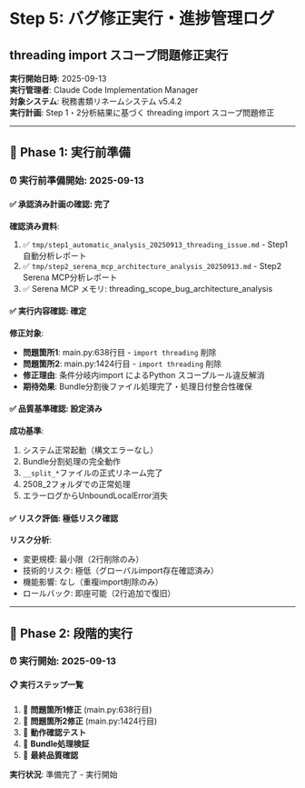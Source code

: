 # Step 5: バグ修正実行・進捗管理ログ
## threading import スコープ問題修正実行

**実行開始日時**: 2025-09-13  
**実行管理者**: Claude Code Implementation Manager  
**対象システム**: 税務書類リネームシステム v5.4.2  
**実行計画**: Step 1・2分析結果に基づく threading import スコープ問題修正  

---

## 🎯 **Phase 1: 実行前準備**

### ⏰ **実行前準備開始**: 2025-09-13

#### ✅ **承認済み計画の確認**: 完了

**確認済み資料**:
1. ✅ `tmp/step1_automatic_analysis_20250913_threading_issue.md` - Step1 自動分析レポート
2. ✅ `tmp/step2_serena_mcp_architecture_analysis_20250913.md` - Step2 Serena MCP分析レポート
3. ✅ Serena MCP メモリ: threading_scope_bug_architecture_analysis

#### ✅ **実行内容確認**: 確定

**修正対象**:
- **問題箇所1**: main.py:638行目 - `import threading` 削除
- **問題箇所2**: main.py:1424行目 - `import threading` 削除
- **修正理由**: 条件分岐内import によるPython スコープルール違反解消
- **期待効果**: Bundle分割後ファイル処理完了・処理日付整合性確保

#### ✅ **品質基準確認**: 設定済み

**成功基準**:
1. システム正常起動（構文エラーなし）
2. Bundle分割処理の完全動作
3. `__split_*`ファイルの正式リネーム完了
4. 2508_2フォルダでの正常処理
5. エラーログからUnboundLocalError消失

#### ✅ **リスク評価**: 極低リスク確認

**リスク分析**:
- 変更規模: 最小限（2行削除のみ）
- 技術的リスク: 極低（グローバルimport存在確認済み）
- 機能影響: なし（重複import削除のみ）
- ロールバック: 即座可能（2行追加で復旧）

---

## 🔧 **Phase 2: 段階的実行**

### ⏰ **実行開始**: 2025-09-13

#### 📋 **実行ステップ一覧**
1. 🔄 **問題箇所1修正** (main.py:638行目)
2. 🔄 **問題箇所2修正** (main.py:1424行目)  
3. 🔄 **動作確認テスト**
4. 🔄 **Bundle処理検証**
5. 🔄 **最終品質確認**

**実行状況**: 準備完了 - 実行開始